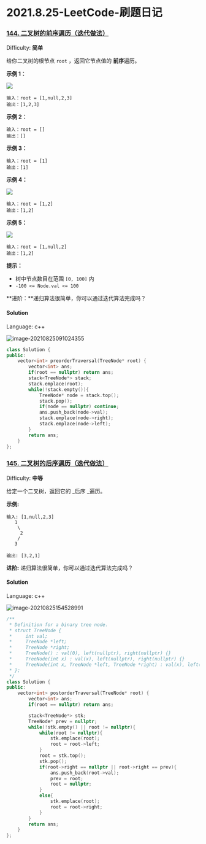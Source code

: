 # 2021.8.25-LeetCode-刷题日记

### [144\. 二叉树的前序遍历（迭代做法）](https://leetcode-cn.com/problems/binary-tree-preorder-traversal/)

Difficulty: **简单**


给你二叉树的根节点 `root` ，返回它节点值的 **前序**遍历。

**示例 1：**

![](https://assets.leetcode.com/uploads/2020/09/15/inorder_1.jpg)

```
输入：root = [1,null,2,3]
输出：[1,2,3]
```

**示例 2：**

```
输入：root = []
输出：[]
```

**示例 3：**

```
输入：root = [1]
输出：[1]
```

**示例 4：**

![](https://assets.leetcode.com/uploads/2020/09/15/inorder_5.jpg)

```
输入：root = [1,2]
输出：[1,2]
```

**示例 5：**

![](https://assets.leetcode.com/uploads/2020/09/15/inorder_4.jpg)

```
输入：root = [1,null,2]
输出：[1,2]
```

**提示：**

*   树中节点数目在范围 `[0, 100]` 内
*   `-100 <= Node.val <= 100`

**进阶：**递归算法很简单，你可以通过迭代算法完成吗？


#### Solution

Language: c++

![image-20210825091024355](C:\Users\THINKPAD\AppData\Roaming\Typora\typora-user-images\image-20210825091024355.png)

```c++
class Solution {
public:
    vector<int> preorderTraversal(TreeNode* root) {
        vector<int> ans;
        if(root == nullptr) return ans;
        stack<TreeNode*> stack;
        stack.emplace(root);
        while(!stack.empty()){
            TreeNode* node = stack.top();
            stack.pop();
            if(node == nullptr) continue;
            ans.push_back(node->val);
            stack.emplace(node->right);
            stack.emplace(node->left);
        }
        return ans;
    }
};
```

### [145\. 二叉树的后序遍历（迭代做法）](https://leetcode-cn.com/problems/binary-tree-postorder-traversal/description/)

Difficulty: **中等**


给定一个二叉树，返回它的 _后序 _遍历。

**示例:**

```
输入: [1,null,2,3]  
   1
    \
     2
    /
   3 

输出: [3,2,1]
```

**进阶:** 递归算法很简单，你可以通过迭代算法完成吗？


#### Solution

Language: c++

![image-20210825154528991](C:\Users\THINKPAD\AppData\Roaming\Typora\typora-user-images\image-20210825154528991.png)

```c++
/**
 * Definition for a binary tree node.
 * struct TreeNode {
 *     int val;
 *     TreeNode *left;
 *     TreeNode *right;
 *     TreeNode() : val(0), left(nullptr), right(nullptr) {}
 *     TreeNode(int x) : val(x), left(nullptr), right(nullptr) {}
 *     TreeNode(int x, TreeNode *left, TreeNode *right) : val(x), left(left), right(right) {}
 * };
 */
class Solution {
public:
    vector<int> postorderTraversal(TreeNode* root) {
        vector<int> ans;
        if(root == nullptr) return ans;

        stack<TreeNode*> stk;
        TreeNode* prev = nullptr;
        while(!stk.empty() || root != nullptr){
            while(root != nullptr){
                stk.emplace(root);
                root = root->left;
            }
            root = stk.top();
            stk.pop();
            if(root->right == nullptr || root->right == prev){
                ans.push_back(root->val);
                prev = root;
                root = nullptr;
            }
            else{
                stk.emplace(root);
                root = root->right;
            }
        }
        return ans;
    }
};
```